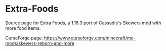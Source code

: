 # Extra-Foods
Source page for Extra Foods, a 1.16.3 port of Cassadis's Skewers mod with more food items.

CurseForge page: https://www.curseforge.com/minecraft/mc-mods/skewers-reborn-and-more
